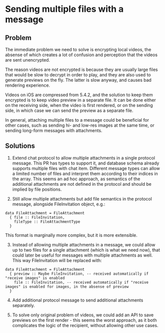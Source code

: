 # Sending multiple files with a message

## Problem

The immediate problem we need to solve is encrypting local videos, the absense of which creates a lot of confusion and perception that the videos are sent unencrypted.

The reason videos are not encrypted is because they are usually large files that would be slow to decrypt in order to play, and they are also used to generate previews on the fly. The latter is slow anyway, and causes bad rendering experience.

Videos on iOS are compressed from 5.4.2, and the solution to keep them encrypted is to keep video preview in a separate file. It can be done either on the receiving side, when the video is first rendered, or on the sending side, in which case we can send the preview as a separate file.

In general, attaching multiple files to a message could be beneficial for other cases, such as sending hi- and low-res images at the same time, or sending long-form messages with attachments.

## Solutions

1. Extend chat protocol to allow multiple attachments in a single protocol message. This PR has types to support it, and database schema already supports multiple files with chat item. Different message types can allow a limited number of files and interpret them according to their indices in the array. This seems an ad hoc approach, as semantics of the additional attachments are not defined in the protocol and should be implied by file positions.

2. Still allow multiple attachments but add file semantics in the protocol message, alongside FileInvitation object, e.g.:

```
data FileAttachment = FileAttachment
  { file :: FileInvitation,
    fileType :: FileAttachmentType
  }
```

This format is marginally more complex, but it is more extensible.

3. Instead of allowing multiple attachments in a message, we could allow up to two files for a single attachment (which is what we need now), that could later be useful for messages with multiple attachments as well. This way FileInvitation will be replaced with:

```
data FileAttachment = FileAttachment
  { preview :: Maybe FileInvitation, -- received automatically if "receive images" is enabled
    file :: FileInvitation, -- received automatically if "receive images" is enabled for images, in the absense of preview
  }
```

4. Add additional protocol message to send additional attachments separately.

5. To solve only original problem of videos, we could add an API to save previews on the first render - this seems the worst approach, as it both complicates the logic of the recipient, without allowing other use cases.
